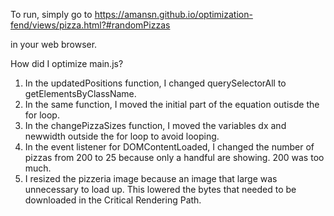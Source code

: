 To run, simply go to https://amansn.github.io/optimization-fend/views/pizza.html?#randomPizzas

in your web browser.

How did I optimize main.js?

1. In the updatedPositions function, I changed querySelectorAll to getElementsByClassName.
2. In the same function, I moved the initial part of the equation outisde the for loop.
3. In the changePizzaSizes function, I moved the variables dx and newwidth outside the for loop to avoid looping.
4. In the event listener for DOMContentLoaded, I changed the number of pizzas from 200 to 25 because only a handful are showing. 200 was too much.
5. I resized the pizzeria image because an image that large was unnecessary to load up. This lowered the bytes that needed to be downloaded in the Critical Rendering Path.
